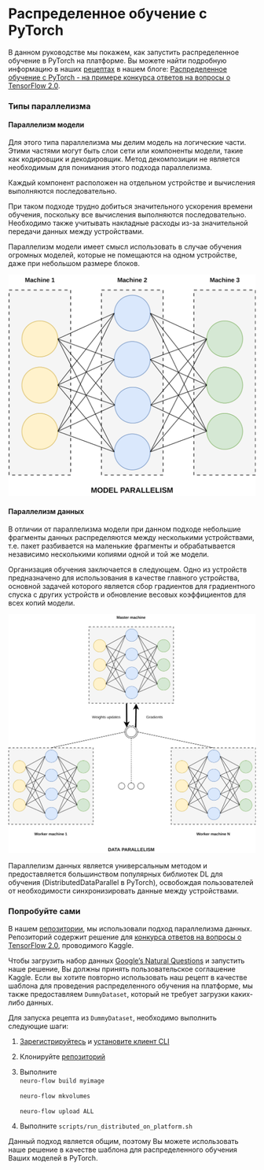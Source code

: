 # Распределенное обучение c PyTorch

В данном руководстве мы покажем, как запустить распределенное обучение в PyTorch на платформе. Вы можете найти подробную информацию в наших [рецептах](https://github.com/neuromation/ml-recipe-distributed-pytorch) в нашем блоге: [Распределенное обучение с PyTorch - на примере конкурса ответов на вопросы о TensorFlow 2.0](https://blog.neu.ro/blog/distributed-training-in-pytorch-using-an-example-from-the-tensorflow-2-0-question-answering-competition/).

### Типы параллелизма

#### Параллелизм модели

Для этого типа параллелизма мы делим модель на логические части. Этими частями могут быть слои сети или компоненты модели, такие как кодировщик и декодировщик. Метод декомпозиции не является необходимым для понимания этого подхода параллелизма.

Каждый компонент расположен на отдельном устройстве и вычисления выполняются последовательно.

При таком подходе трудно добиться значительного ускорения времени обучения, поскольку все вычисления выполняются последовательно. Необходимо также учитывать накладные расходы из-за значительной передачи данных между устройствами.

Параллелизм модели имеет смысл использовать в случае обучения огромных моделей, которые не помещаются на одном устройстве, даже при небольшом размере блоков.

![&#x41F;&#x430;&#x440;&#x430;&#x43B;&#x43B;&#x435;&#x43B;&#x438;&#x437;&#x43C; &#x43C;&#x43E;&#x434;&#x435;&#x43B;&#x438;](../.gitbook/assets/mp.png)

#### Параллелизм данных

В отличии от параллелизма модели при данном подходе небольшие фрагменты данных распределяются между несколькими устройствами, т.е. пакет разбивается на маленькие фрагменты и обрабатывается независимо несколькими копиями одной и той же модели.

Организация обучения заключается в следующем. Одно из устройств предназначено для использования в качестве главного устройства, основной задачей которого является сбор градиентов для градиентного спуска с других устройств и обновление весовых коэффициентов для всех копий модели.

![&#x41F;&#x430;&#x440;&#x430;&#x43B;&#x43B;&#x435;&#x43B;&#x438;&#x437;&#x43C; &#x434;&#x430;&#x43D;&#x43D;&#x44B;&#x445;](../.gitbook/assets/dp.png)

Параллелизм данных является универсальным методом и предоставляется большинством популярных библиотек DL для обучения \(DistributedDataParallel в PyTorch\), освобождая пользователей от необходимости синхронизировать данные между устройствами.

### Попробуйте сами

В нашем [репозитории](https://github.com/neuromation/ml-recipe-distributed-pytorch), мы использовали подход параллелизма данных. Репозиторий содержит решение для [конкурса ответов на вопросы о TensorFlow 2.0](https://www.kaggle.com/c/tensorflow2-question-answering), проводимого Kaggle.

Чтобы загрузить набор данных [Google’s Natural Questions](https://ai.google.com/research/NaturalQuestions/dataset) и запустить наше решение, Вы должны принять пользовательское соглашение Kaggle. Если вы хотите повторно использовать наш рецепт в качестве шаблона для проведения распределенного обучения на платформе, мы также предоставляем `DummyDataset`, который не требует загрузки каких-либо данных.

Для запуска рецепта из `DummyDataset`, необходимо выполнить следующие шаги:

1. [Зарегистрируйтесь](https://neu.ro/) и [установите клиент CLI](https://docs.neu.ro/getting-started#installing-cli)
2. Клонируйте [репозиторий](https://github.com/neuromation/ml-recipe-distributed-pytorch)
3. Выполните   
   `neuro-flow build myimage`

   `neuro-flow mkvolumes`

   `neuro-flow upload ALL`

4. Выполните `scripts/run_distributed_on_platform.sh`

Данный подход является общим, поэтому Вы можете использовать наше решение в качестве шаблона для распределенного обучения Ваших моделей в PyTorch.

